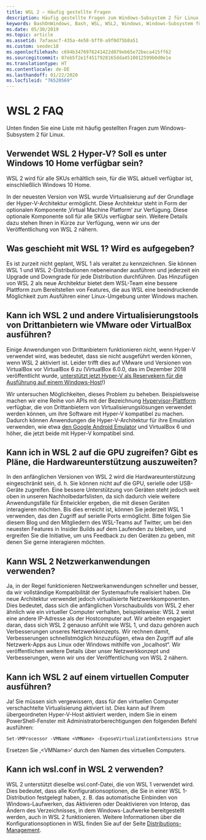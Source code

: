 ```yaml
---
title: WSL 2 – Häufig gestellte Fragen
description: Häufig gestellte Fragen zum Windows-Subsystem 2 für Linux
keywords: BashOnWindows, Bash, WSL, WSL2, Windows, Windows-Subsystem für Linux, Windows-Subsystem, Ubuntu, Debian, Suse, Windows 10, Installation, installieren
ms.date: 05/30/2019
ms.topic: article
ms.assetid: 7afaeacf-435a-4e58-bff0-a9f0d75b8a51
ms.custom: seodec18
ms.openlocfilehash: c694b3476976241422d079eb65e72beca415ff62
ms.sourcegitcommit: 07eb5f2e1f4517928165dda4510012599b0d0e1e
ms.translationtype: HT
ms.contentlocale: de-DE
ms.lasthandoff: 01/22/2020
ms.locfileid: "76520569"
---
```

# <a name="wsl-2-faq"></a>WSL 2 FAQ

Unten finden Sie eine Liste mit häufig gestellten Fragen zum Windows-Subsystem 2 für Linux.

## <a name="does-wsl-2-use-hyper-v-will-it-be-available-on-windows-10-home"></a>Verwendet WSL 2 Hyper-V? Soll es unter Windows 10 Home verfügbar sein?

WSL 2 wird für alle SKUs erhältlich sein, für die WSL aktuell verfügbar ist, einschließlich Windows 10 Home.

In der neuesten Version von WSL wurde Virtualisierung auf der Grundlage der Hyper-V-Architektur ermöglicht. Diese Architektur steht in Form der optionalen Komponente ‚Virtual Machine Platform‘ zur Verfügung. Diese optionale Komponente soll für alle SKUs verfügbar sein. Weitere Details dazu stehen Ihnen in Kürze zur Verfügung, wenn wir uns der Veröffentlichung von WSL 2 nähern.

## <a name="what-will-happen-to-wsl-1-will-it-be-abandoned"></a>Was geschieht mit WSL 1? Wird es aufgegeben?

Es ist zurzeit nicht geplant, WSL 1 als veraltet zu kennzeichnen. Sie können WSL 1 und WSL 2-Distributionen nebeneinander ausführen und jederzeit ein Upgrade und Downgrade für jede Distribution durchführen. Das Hinzufügen von WSL 2 als neue Architektur bietet dem WSL-Team eine bessere Plattform zum Bereitstellen von Features, die aus WSL eine beeindruckende Möglichkeit zum Ausführen einer Linux-Umgebung unter Windows machen.

## <a name="will-i-be-able-to-run-wsl-2-and-other-3rd-party-virtualization-tools-such-as-vmware-or-virtualbox"></a>Kann ich WSL 2 und andere Virtualisierungstools von Drittanbietern wie VMware oder VirtualBox ausführen?

Einige Anwendungen von Drittanbietern funktionieren nicht, wenn Hyper-V verwendet wird, was bedeutet, dass sie nicht ausgeführt werden können, wenn WSL 2 aktiviert ist. Leider trifft dies auf VMware und Versionen von VirtualBox vor VirtualBox 6 zu (VirtualBox 6.0.0, das im Dezember 2018 veröffentlicht wurde, [unterstützt jetzt Hyper-V als Reservekern für die Ausführung auf einem Windows-Host][1]!)

Wir untersuchen Möglichkeiten, dieses Problem zu beheben. Beispielsweise machen wir eine Reihe von APIs mit der Bezeichnung [Hypervisor-Plattform][2] verfügbar, die von Drittanbietern von Virtualisierungslösungen verwendet werden können, um ihre Software mit Hyper-V kompatibel zu machen. Dadurch können Anwendungen die Hyper-V-Architektur für ihre Emulation verwenden, wie etwa [den Google Android Emulator][3] und VirtualBox 6 und höher, die jetzt beide mit Hyper-V kompatibel sind.

## <a name="can-i-access-the-gpu-in-wsl-2-are-there-plans-to-increase-hardware-support"></a>Kann ich in WSL 2 auf die GPU zugreifen? Gibt es Pläne, die Hardwareunterstützung auszuweiten?

In den anfänglichen Versionen von WSL 2 wird die Hardwareunterstützung eingeschränkt sein, d. h. Sie können nicht auf die GPU, serielle oder USB-Geräte zugreifen. Eine bessere Unterstützung von Geräten steht jedoch weit oben in unseren Nachholbedarfslisten, da sich dadurch viele weitere Anwendungsfälle für Entwickler ergeben, die mit diesen Geräten interagieren möchten. Bis dies erreicht ist, können Sie jederzeit WSL 1 verwenden, das den Zugriff auf serielle Ports ermöglicht. Bitte folgen Sie diesem Blog und den Mitgliedern des WSL-Teams auf Twitter, um bei den neuesten Features in Insider Builds auf dem Laufenden zu bleiben, und ergreifen Sie die Initiative, um uns Feedback zu den Geräten zu geben, mit denen Sie gerne interagieren möchten.

## <a name="will-wsl-2-be-able-to-use-networking-applications"></a>Kann WSL 2 Netzwerkanwendungen verwenden?

Ja, in der Regel funktionieren Netzwerkanwendungen schneller und besser, da wir vollständige Kompatibilität der Systemaufrufe realisiert haben. Die neue Architektur verwendet jedoch virtualisierte Netzwerkkomponenten. Dies bedeutet, dass sich die anfänglichen Vorschaubuilds von WSL 2 eher ähnlich wie ein virtueller Computer verhalten, beispielsweise: WSL 2 weist eine andere IP-Adresse als der Hostcomputer auf. Wir arbeiten engagiert daran, dass sich WSL 2 genauso anfühlt wie WSL 1, und dazu gehören auch Verbesserungen unseres Netzwerkkonzepts. Wir rechnen damit, Verbesserungen schnellstmöglich hinzuzufügen, etwa den Zugriff auf alle Netzwerk-Apps aus Linux oder Windows mithilfe von „localhost“. Wir veröffentlichen weitere Details über unser Netzwerkkonzept und Verbesserungen, wenn wir uns der Veröffentlichung von WSL 2 nähern.

## <a name="can-i-run-wsl-2-in-a-virtual-machine"></a>Kann ich WSL 2 auf einem virtuellen Computer ausführen?

Ja! Sie müssen sich vergewissern, dass für den virtuellen Computer verschachtelte Virtualisierung aktiviert ist. Dies kann auf Ihrem übergeordneten Hyper-V-Host aktiviert werden, indem Sie in einem PowerShell-Fenster mit Administratorberechtigungen den folgenden Befehl ausführen:

`Set-VMProcessor -VMName <VMName> -ExposeVirtualizationExtensions $true`

Ersetzen Sie ‚&lt;VMName&gt;‘ durch den Namen des virtuellen Computers.

## <a name="can-i-use-wslconf-in-wsl-2"></a>Kann ich wsl.conf in WSL 2 verwenden?

WSL 2 unterstützt dieselbe wsl.conf-Datei, die von WSL 1 verwendet wird. Dies bedeutet, dass alle Konfigurationsoptionen, die Sie in einer WSL 1-Distribution festgelegt haben, z. B. das automatische Einbinden von Windows-Laufwerken, das Aktivieren oder Deaktivieren von Interop, das Ändern des Verzeichnisses, in dem Windows-Laufwerke bereitgestellt werden, auch in WSL 2 funktionieren. Weitere Informationen über die Konfigurationsoptionen in WSL finden Sie auf der Seite [Distributions-Management](./wsl-config.md). 

 [1]: https://www.virtualbox.org/wiki/Changelog-6.0
 [2]: https://docs.microsoft.com/en-us/virtualization/api/
 [3]: https://devblogs.microsoft.com/visualstudio/hyper-v-android-emulator-support/
